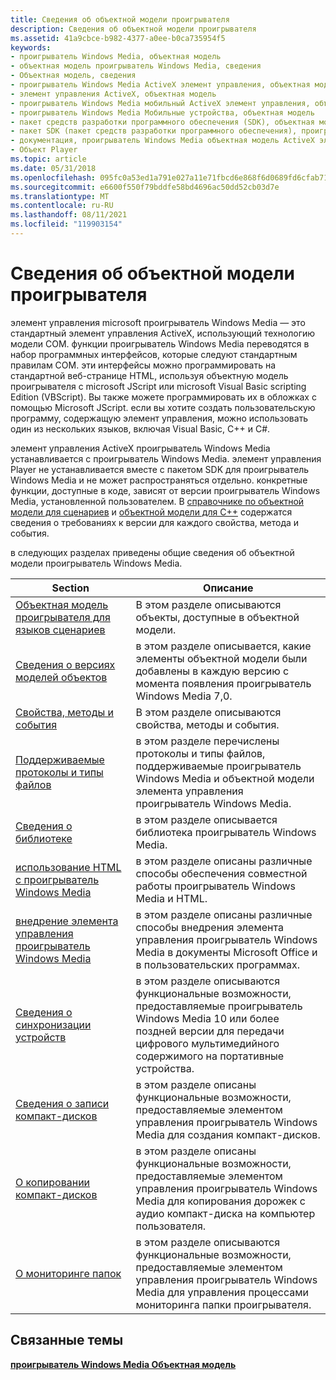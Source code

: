 ```yaml
---
title: Сведения об объектной модели проигрывателя
description: Сведения об объектной модели проигрывателя
ms.assetid: 41a9cbce-b982-4377-a0ee-b0ca735954f5
keywords:
- проигрыватель Windows Media, объектная модель
- объектная модель проигрыватель Windows Media, сведения
- Объектная модель, сведения
- проигрыватель Windows Media ActiveX элемент управления, объектная модель
- элемент управления ActiveX, объектная модель
- проигрыватель Windows Media мобильный ActiveX элемент управления, объектная модель
- проигрыватель Windows Media Мобильные устройства, объектная модель
- пакет средств разработки программного обеспечения (SDK), объектная модель проигрыватель Windows Media ActiveX элементов управления
- пакет SDK (пакет средств разработки программного обеспечения), проигрыватель Windows Media объектная модель ActiveX элементов управления
- документация, проигрыватель Windows Media объектная модель ActiveX элемента управления
- Объект Player
ms.topic: article
ms.date: 05/31/2018
ms.openlocfilehash: 095fc0a53ed1a791e027a11e71fbcd6e868f6d0689fd6cfab71185fd43aab827
ms.sourcegitcommit: e6600f550f79bddfe58bd4696ac50dd52cb03d7e
ms.translationtype: MT
ms.contentlocale: ru-RU
ms.lasthandoff: 08/11/2021
ms.locfileid: "119903154"
---
```

# <a name="about-the-player-object-model"></a>Сведения об объектной модели проигрывателя

элемент управления microsoft проигрыватель Windows Media — это стандартный элемент управления ActiveX, использующий технологию модели COM. функции проигрыватель Windows Media переводятся в набор программных интерфейсов, которые следуют стандартным правилам COM. эти интерфейсы можно программировать на стандартной веб-странице HTML, используя объектную модель проигрывателя с microsoft JScript или microsoft Visual Basic scripting Edition (VBScript). Вы также можете программировать их в обложках с помощью Microsoft JScript. если вы хотите создать пользовательскую программу, содержащую элемент управления, можно использовать один из нескольких языков, включая Visual Basic, C++ и C#.

элемент управления ActiveX проигрыватель Windows Media устанавливается с проигрыватель Windows Media. элемент управления Player не устанавливается вместе с пакетом SDK для проигрыватель Windows Media и не может распространяться отдельно. конкретные функции, доступные в коде, зависят от версии проигрыватель Windows Media, установленной пользователем. В [справочнике по объектной модели для сценариев](object-model-reference-for-scripting.md) и [объектной модели для C++](object-model-reference-for-c.md) содержатся сведения о требованиях к версии для каждого свойства, метода и события.

в следующих разделах приведены общие сведения об объектной модели проигрыватель Windows Media.



| Section                                                                                        | Описание                                                                                                                                                   |
|------------------------------------------------------------------------------------------------|---------------------------------------------------------------------------------------------------------------------------------------------------------------|
| [Объектная модель проигрывателя для языков сценариев](player-object-model-for-scripting-languages.md) | В этом разделе описываются объекты, доступные в объектной модели.                                                                                             |
| [Сведения о версиях моделей объектов](about-the-object-model-versions.md)                         | в этом разделе описывается, какие элементы объектной модели были добавлены в каждую версию с момента появления проигрыватель Windows Media 7,0.                             |
| [Свойства, методы и события](properties--methods-and-events.md)                          | В этом разделе описываются свойства, методы и события.                                                                                                        |
| [Поддерживаемые протоколы и типы файлов](supported-protocols-and-file-types.md)                   | в этом разделе перечислены протоколы и типы файлов, поддерживаемые проигрыватель Windows Media и объектной модели элемента управления проигрыватель Windows Media.                          |
| [Сведения о библиотеке](about-the-library.md)                                                     | в этом разделе описывается библиотека проигрыватель Windows Media.                                                                                                      |
| [использование HTML с проигрыватель Windows Media](using-html-with-windows-media-player.md)               | в этом разделе описаны различные способы обеспечения совместной работы проигрыватель Windows Media и HTML.                                                                  |
| [внедрение элемента управления проигрыватель Windows Media](embedding-the-windows-media-player-control.md)   | в этом разделе описаны различные способы внедрения элемента управления проигрыватель Windows Media в документы Microsoft Office и в пользовательских программах.                       |
| [Сведения о синхронизации устройств](about-device-synchronization.md)                               | в этом разделе описываются функциональные возможности, предоставляемые проигрыватель Windows Media 10 или более поздней версии для передачи цифрового мультимедийного содержимого на портативные устройства. |
| [Сведения о записи компакт-дисков](about-cd-burning.md)                                                       | в этом разделе описаны функциональные возможности, предоставляемые элементом управления проигрыватель Windows Media для создания компакт-дисков.                                                       |
| [О копировании компакт-дисков](about-cd-ripping.md)                                                       | в этом разделе описаны функциональные возможности, предоставляемые элементом управления проигрыватель Windows Media для копирования дорожек с аудио компакт-диска на компьютер пользователя.               |
| [О мониторинге папок](about-folder-monitoring.md)                                         | в этом разделе описываются функциональные возможности, предоставляемые элементом управления проигрыватель Windows Media для управления процессами мониторинга папки проигрывателя.               |



 

## <a name="related-topics"></a>Связанные темы

<dl> <dt>

[**проигрыватель Windows Media Объектная модель**](windows-media-player-object-model.md)
</dt> </dl>

 

 




